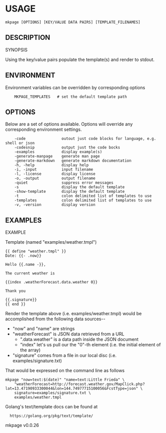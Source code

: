 
# USAGE

	mkpage [OPTIONS] [KEY/VALUE DATA PAIRS] [TEMPLATE_FILENAMES]

## DESCRIPTION


SYNOPSIS

Using the key/value pairs populate the template(s) and render to stdout.


## ENVIRONMENT

Environment variables can be overridden by corresponding options

```
    MKPAGE_TEMPLATES   # set the default template path
```

## OPTIONS

Below are a set of options available. Options will override any corresponding environment settings.

```
    -code                outout just code blocks for language, e.g. shell or json
    -codesnip            output just the code bocks
    -examples            display example(s)
    -generate-manpage    generate man page
    -generate-markdown   generate markdown documentation
    -h, -help            display help
    -i, -input           input filename
    -l, -license         display license
    -o, -output          output filename
    -quiet               suppress error messages
    -s                   display the default template
    -show-template       display the default template
    -t                   colon delimited list of templates to use
    -templates           colon delimited list of templates to use
    -v, -version         display version
```


## EXAMPLES



EXAMPLE

Template (named "examples/weather.tmpl")

    {{ define "weather.tmpl" }}
    Date: {{- .now}}

    Hello {{.name -}},
    
    The current weather is

    {{index .weatherForecast.data.weather 0}}

    Thank you

    {{.signature}}
	{{ end }}

Render the template above (i.e. examples/weather.tmpl) would be accomplished from 
the following data sources--

 + "now" and "name" are strings
 + "weatherForecast" is JSON data retrieved from a URL
 	+ ".data.weather" is a data path inside the JSON document
	+ "index" let's us pull our the "0"-th element (i.e. the initial element of the array)
 + "signature" comes from a file in our local disc (i.e. examples/signature.txt)

That would be expressed on the command line as follows

    mkpage "now=text:$(date)" "name=text:Little Frieda" \
        "weatherForecast=http://forecast.weather.gov/MapClick.php?lat=13.47190933300044&lon=144.74977715100056&FcstType=json" \
        signature=examples/signature.txt \
        examples/weather.tmpl     

Golang's text/template docs can be found at 

      https://golang.org/pkg/text/template/



mkpage v0.0.26
